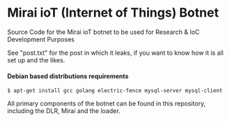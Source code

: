 # Mirai ioT (Internet of Things) Botnet
Source Code for the Mirai ioT botnet to be used for Research & IoC Development Purposes

See "post.txt" for the post in which it leaks, if you want to know how it is all set up and the likes.

#### Debian based distributions requirements

`$ apt-get install gcc golang electric-fence mysql-server mysql-client`

All primary components of the botnet can be found in this repository, including the DLR, Mirai and the loader.

